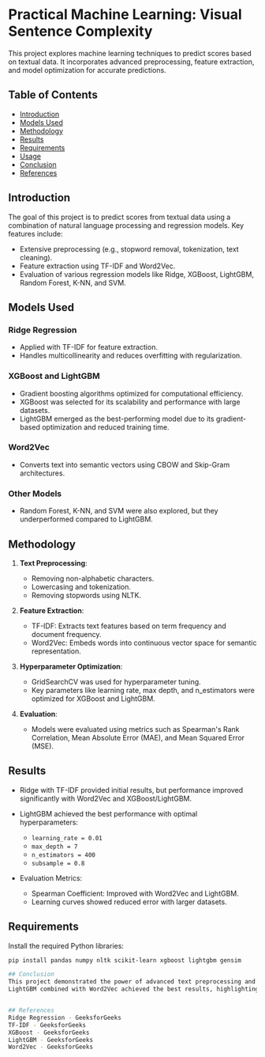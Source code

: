 # Practical Machine Learning: Visual Sentence Complexity

This project explores machine learning techniques to predict scores based on textual data. It incorporates advanced preprocessing, feature extraction, and model optimization for accurate predictions.

## Table of Contents
- [Introduction](#introduction)
- [Models Used](#models-used)
- [Methodology](#methodology)
- [Results](#results)
- [Requirements](#requirements)
- [Usage](#usage)
- [Conclusion](#conclusion)
- [References](#references)

## Introduction
The goal of this project is to predict scores from textual data using a combination of natural language processing and regression models. Key features include:
- Extensive preprocessing (e.g., stopword removal, tokenization, text cleaning).
- Feature extraction using TF-IDF and Word2Vec.
- Evaluation of various regression models like Ridge, XGBoost, LightGBM, Random Forest, K-NN, and SVM.

## Models Used
### Ridge Regression
- Applied with TF-IDF for feature extraction.
- Handles multicollinearity and reduces overfitting with regularization.

### XGBoost and LightGBM
- Gradient boosting algorithms optimized for computational efficiency.
- XGBoost was selected for its scalability and performance with large datasets.
- LightGBM emerged as the best-performing model due to its gradient-based optimization and reduced training time.

### Word2Vec
- Converts text into semantic vectors using CBOW and Skip-Gram architectures.

### Other Models
- Random Forest, K-NN, and SVM were also explored, but they underperformed compared to LightGBM.

## Methodology
1. **Text Preprocessing**:
   - Removing non-alphabetic characters.
   - Lowercasing and tokenization.
   - Removing stopwords using NLTK.
   
2. **Feature Extraction**:
   - TF-IDF: Extracts text features based on term frequency and document frequency.
   - Word2Vec: Embeds words into continuous vector space for semantic representation.
   
3. **Hyperparameter Optimization**:
   - GridSearchCV was used for hyperparameter tuning.
   - Key parameters like learning rate, max depth, and n_estimators were optimized for XGBoost and LightGBM.

4. **Evaluation**:
   - Models were evaluated using metrics such as Spearman's Rank Correlation, Mean Absolute Error (MAE), and Mean Squared Error (MSE).

## Results
- Ridge with TF-IDF provided initial results, but performance improved significantly with Word2Vec and XGBoost/LightGBM.
- LightGBM achieved the best performance with optimal hyperparameters:
  - `learning_rate = 0.01`
  - `max_depth = 7`
  - `n_estimators = 400`
  - `subsample = 0.8`

- Evaluation Metrics:
  - Spearman Coefficient: Improved with Word2Vec and LightGBM.
  - Learning curves showed reduced error with larger datasets.

## Requirements
Install the required Python libraries:
```bash
pip install pandas numpy nltk scikit-learn xgboost lightgbm gensim

## Conclusion
This project demonstrated the power of advanced text preprocessing and gradient boosting models in solving textual regression tasks. 
LightGBM combined with Word2Vec achieved the best results, highlighting the importance of tailored preprocessing and model selection for textual data.


## References 
Ridge Regression - GeeksforGeeks
TF-IDF - GeeksforGeeks
XGBoost - GeeksforGeeks
LightGBM - GeeksforGeeks
Word2Vec - GeeksforGeeks
